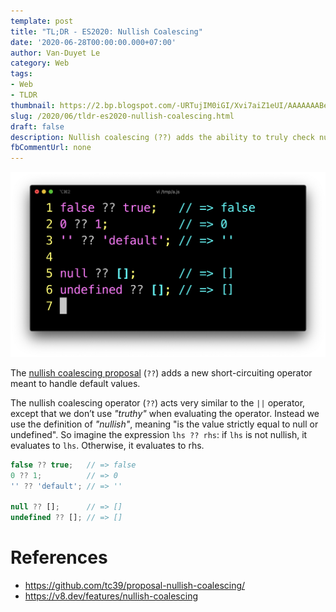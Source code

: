 ```yaml
---
template: post
title: "TL;DR - ES2020: Nullish Coalescing"
date: '2020-06-28T00:00:00.000+07:00'
author: Van-Duyet Le
category: Web
tags:
- Web
- TLDR
thumbnail: https://2.bp.blogspot.com/-URTujIM0iGI/Xvi7aiZ1eUI/AAAAAAABeiE/jBvXkkQyjtUbiBTdjQe2dxZSQt1jRbRygCK4BGAYYCw/s1600/Screen%2BShot%2B2020-06-28%2Bat%2B22.45.47.png
slug: /2020/06/tldr-es2020-nullish-coalescing.html
draft: false
description: Nullish coalescing (??) adds the ability to truly check nullish values instead of falsey values.
fbCommentUrl: none
---
```


![](/media/2020/nullish-coalescing/nullish-coalescing-dark.png)


The [nullish coalescing proposal](https://github.com/tc39/proposal-nullish-coalescing/) (`??`) adds a new short-circuiting operator meant to handle default values.


The nullish coalescing operator (`??`) acts very similar to the `||` operator, except that we don’t use *"truthy"* when evaluating the operator. Instead we use the definition of *"nullish"*, meaning "is the value strictly equal to null or undefined". So imagine the expression `lhs ?? rhs`: if `lhs` is not nullish, it evaluates to `lhs`. Otherwise, it evaluates to rhs.

```js
false ?? true;   // => false
0 ?? 1;          // => 0
'' ?? 'default'; // => ''

null ?? [];      // => []
undefined ?? []; // => []
```


# References
 - https://github.com/tc39/proposal-nullish-coalescing/
 - https://v8.dev/features/nullish-coalescing